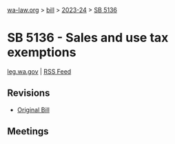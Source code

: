[wa-law.org](/) > [bill](/bill/) > [2023-24](/bill/2023-24/) > [SB 5136](/bill/2023-24/sb/5136/)

# SB 5136 - Sales and use tax exemptions
[leg.wa.gov](https://app.leg.wa.gov/billsummary?BillNumber=5136&Year=2023&Initiative=false) | [RSS Feed](./rss.xml)

## Revisions
* [Original Bill](1/)

## Meetings